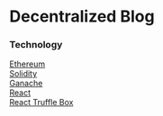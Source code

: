 # Decentralized Blog

### Technology

[Ethereum](https://ethereum.org)<br>
[Solidity](https://solidity.readthedocs.io/en/latest)<br>
[Ganache](https://trufflesuite.com/ganache)<br>
[React](https://reactjs.org)<br>
[React Truffle Box](https://trufflesuite.com/boxes/react/index.html)<br>
